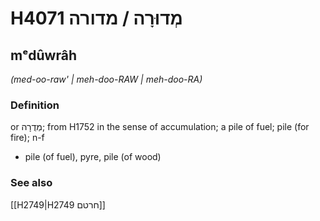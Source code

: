 # H4071 מְדוּרָה / מדורה

## mᵉdûwrâh

_(med-oo-raw' | meh-doo-RAW | meh-doo-RA)_

### Definition

or מְדֻרָה; from H1752 in the sense of accumulation; a pile of fuel; pile (for fire); n-f

- pile (of fuel), pyre, pile (of wood)

### See also

[[H2749|H2749 חרטם]]
